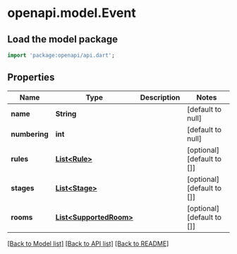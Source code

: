 # openapi.model.Event

## Load the model package
```dart
import 'package:openapi/api.dart';
```

## Properties
Name | Type | Description | Notes
------------ | ------------- | ------------- | -------------
**name** | **String** |  | [default to null]
**numbering** | **int** |  | [default to null]
**rules** | [**List&lt;Rule&gt;**](Rule.md) |  | [optional] [default to []]
**stages** | [**List&lt;Stage&gt;**](Stage.md) |  | [optional] [default to []]
**rooms** | [**List&lt;SupportedRoom&gt;**](SupportedRoom.md) |  | [optional] [default to []]

[[Back to Model list]](../README.md#documentation-for-models) [[Back to API list]](../README.md#documentation-for-api-endpoints) [[Back to README]](../README.md)


